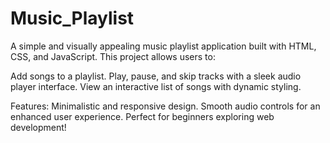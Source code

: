 # Music_Playlist
A simple and visually appealing music playlist application built with HTML, CSS, and JavaScript. This project allows users to:

Add songs to a playlist.
Play, pause, and skip tracks with a sleek audio player interface.
View an interactive list of songs with dynamic styling.

Features:
Minimalistic and responsive design.
Smooth audio controls for an enhanced user experience.
Perfect for beginners exploring web development!
